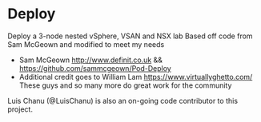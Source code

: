 # Deploy
Deploy a 3-node nested vSphere, VSAN and NSX lab
Based off code from Sam McGeown and modified to meet my needs
* Sam McGeown http://www.definit.co.uk && https://github.com/sammcgeown/Pod-Deploy 
* Additional credit goes to William Lam https://www.virtuallyghetto.com/ 
These guys and so many more do great work for the community

Luis Chanu (@LuisChanu) is also an on-going code contributor to this project.
